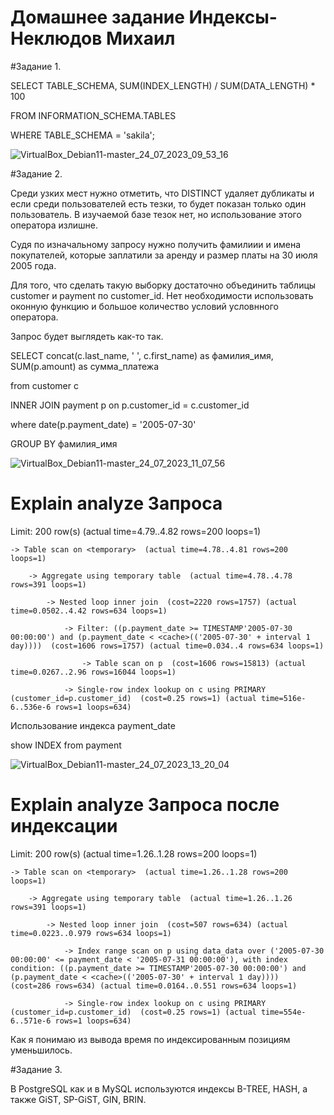 # Домашнее задание Индексы-Неклюдов Михаил


#Задание 1.

SELECT TABLE_SCHEMA, SUM(INDEX_LENGTH) / SUM(DATA_LENGTH) * 100

FROM INFORMATION_SCHEMA.TABLES

WHERE TABLE_SCHEMA = 'sakila';

![VirtualBox_Debian11-master_24_07_2023_09_53_16](https://github.com/MikhailNeklyudov/hw_11-01/assets/130427747/0e8de20f-00d0-4b44-8efe-a82ff6058749)




#Задание 2.

Среди узких мест нужно отметить, что DISTINCT удаляет дубликаты и если среди пользователей есть тезки, то будет показан только один пользователь. В изучаемой базе тезок нет, но использование этого оператора излишне.

Судя по изначальному запросу нужно получить фамилиии и имена покупателей, которые заплатили за аренду и размер платы на 30 июля 2005 года.

Для того, что сделать такую выборку достаточно объединить таблицы customer и payment по customer_id. Нет необходимости использовать оконную функцию и большое количество условий условнного оператора.

Запрос будет выглядеть как-то так.

SELECT concat(c.last_name, ' ', c.first_name) as фамилия_имя, SUM(p.amount) as сумма_платежа

from customer c

INNER JOIN payment p on p.customer_id = c.customer_id

where date(p.payment_date) = '2005-07-30'

GROUP BY фамилия_имя

![VirtualBox_Debian11-master_24_07_2023_11_07_56](https://github.com/MikhailNeklyudov/hw_11-01/assets/130427747/ad3232a6-f8b6-4dcc-88ca-f4be707ecf93)

# Explain analyze Запроса

Limit: 200 row(s)  (actual time=4.79..4.82 rows=200 loops=1)

    -> Table scan on <temporary>  (actual time=4.78..4.81 rows=200 loops=1)
    
        -> Aggregate using temporary table  (actual time=4.78..4.78 rows=391 loops=1)
        
            -> Nested loop inner join  (cost=2220 rows=1757) (actual time=0.0502..4.42 rows=634 loops=1)
            
                -> Filter: ((p.payment_date >= TIMESTAMP'2005-07-30 00:00:00') and (p.payment_date < <cache>(('2005-07-30' + interval 1 day))))  (cost=1606 rows=1757) (actual time=0.034..4 rows=634 loops=1)
                
                    -> Table scan on p  (cost=1606 rows=15813) (actual time=0.0267..2.96 rows=16044 loops=1)
                    
                -> Single-row index lookup on c using PRIMARY (customer_id=p.customer_id)  (cost=0.25 rows=1) (actual time=516e-6..536e-6 rows=1 loops=634)


Использование индекса payment_date

show INDEX from payment

![VirtualBox_Debian11-master_24_07_2023_13_20_04](https://github.com/MikhailNeklyudov/hw_11-01/assets/130427747/bcc59d59-549f-4024-8320-18f4878ce314)

# Explain analyze Запроса после индексации

Limit: 200 row(s)  (actual time=1.26..1.28 rows=200 loops=1)

    -> Table scan on <temporary>  (actual time=1.26..1.28 rows=200 loops=1)
    
        -> Aggregate using temporary table  (actual time=1.26..1.26 rows=391 loops=1)
        
            -> Nested loop inner join  (cost=507 rows=634) (actual time=0.0223..0.979 rows=634 loops=1)
            
                -> Index range scan on p using data_data over ('2005-07-30 00:00:00' <= payment_date < '2005-07-31 00:00:00'), with index condition: ((p.payment_date >= TIMESTAMP'2005-07-30 00:00:00') and (p.payment_date < <cache>(('2005-07-30' + interval 1 day))))  (cost=286 rows=634) (actual time=0.0164..0.551 rows=634 loops=1)
                
                -> Single-row index lookup on c using PRIMARY (customer_id=p.customer_id)  (cost=0.25 rows=1) (actual time=554e-6..571e-6 rows=1 loops=634)

Как я понимаю из вывода время по индексированным позициям уменьшилось. 

#Задание 3.

В PostgreSQL как и в MySQL используются индексы B-TREE, HASH, а также GiST, SP-GiST, GIN, BRIN.  

